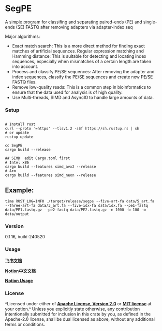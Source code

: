 # SegPE

A simple program for classifing and separating paired-ends (PE) and single-ends (SE) FASTQ after removing adapters via adapter-index seq

Major algorithms:

- Exact match search: This is a more direct method for finding exact matches of artificial sequences.
Regular expression matching and Hamming distance:
This is suitable for detecting and locating index sequences, especially when mismatches of a certain length are taken into account.
- Process and classify PE/SE sequences: After removing the adapter and index sequences, classify the PE/SE sequences and create new PE/SE FASTQ files.
- Remove low-quality reads: This is a common step in bioinformatics to ensure that the data used for analysis is of high quality.
- Use Multi-threads, SIMD and AsyncIO to handle large amounts of data.

### Setup

```

# Install rust
curl --proto '=https' --tlsv1.2 -sSf https://sh.rustup.rs | sh
# or update
rustup update

cd SegPE
cargo build --release

## SIMD  edit Cargo.toml first
# Intel x86
cargo build --features simd_avx2 --release
# Arm 
cargo build --features simd_neon --release
```

## Example:

```
time RUST_LOG=INFO ./target/release/segpe --five-art-fa data/5_art.fa --three-art-fa data/3_art.fa --five-idx-fa data/idx.fa --pe1-fastq data/PE1.fastq.gz --pe2-fastq data/PE2.fastq.gz -n 1000 -b 100 -o data/output
```

### Version

0.1.16, build-240520

### Usage

[**飞书文档**](https://zimablueai.feishu.cn/wiki/MFyEw1nmAi6W6BkHJOBcBCP3nLc?from=from_copylink)

[**Notion中文文档**](https://past-midnight-b4b.notion.site/SegPE-299c19073d5c4f1b95452cbc04f7e650)

[**Notion Usage**](https://past-midnight-b4b.notion.site/SegPE-Usage-Documentation-675058e883314ea38ef6e9e90193a476)

### License

^Licensed under either of [**Apache License, Version 2.0**](./LICENSE) or [**MIT license**](./LICENSE) at your option.^
Unless you explicitly state otherwise, any contribution intentionally submitted for inclusion in this crate by you, as defined in the Apache-2.0 license, shall be dual licensed as above, without any additional terms or conditions.
